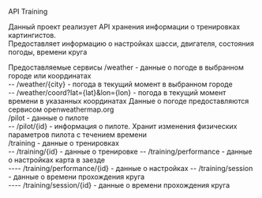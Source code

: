 API Training

Данный проект реализует API хранения информации о тренировках картингистов.  
Предоставляет информацию о настройках шасси, двигателя, состояния погоды, времени круга

Предоставляемые сервисы
/weather - данные о погоде в выбранном городе или координатах  
-- /weather/{city} - погода в текущий момент в выбранном городе  
-- /weather/coord?lat={lat}&lon={lon} - погода в текущий момент времени в указанных координатах
Данные о погоде предоставляются сервисом openweathermap.org  
/pilot - данные о пилоте  
-- /pilot/{id} - информация о пилоте. Хранит изменения физических параметров пилота с течением времени  
/training - данные о тренировках  
-- /training/{id} - данные о тренировке
-- /training/performance - данные о настройках карта в заезде  
---- /training/performance/{id} - данные о настройках 
-- /training/session - данные о времени прохождения круга  
---- /training/session/{id} - данные о времени прохождения круга